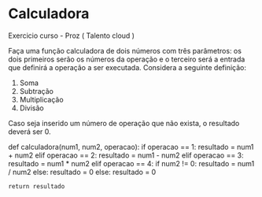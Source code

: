 # Calculadora
Exercicio curso - Proz ( Talento cloud )

Faça uma função calculadora de dois números com três parâmetros: os dois primeiros serão os números da operação e o terceiro será a entrada que definirá a operação a ser executada. Considera a seguinte definição:
1. Soma
2. Subtração
3. Multiplicação
4. Divisão

Caso seja inserido um número de operação que não exista, o resultado deverá ser 0.


def calculadora(num1, num2, operacao):
    if operacao == 1:
        resultado = num1 + num2
    elif operacao == 2:
        resultado = num1 - num2
    elif operacao == 3:
        resultado = num1 * num2
    elif operacao == 4:
        if num2 != 0:
            resultado = num1 / num2
        else:
            resultado = 0
    else:
        resultado = 0

    return resultado
